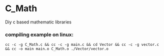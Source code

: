 # C_Math
Diy c based mathematic libraries

### compiling example on linux:  
    cc -c -g C_Math.c && cc -c -g main.c && cd Vector && cc -c -g vector.c && cc -o main main.o C_Math.o ./Vector/vector.o
